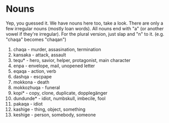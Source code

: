# Nouns
Yep, you guessed it. We have nouns here too, take a look. There are only a few irregular nouns (mostly loan words). All nouns end with "a" (or another vowel if they're irregular). For the plural version, just slap and "n" to it. (e.g. "chaqa" becomes "chaqan")

1. chaqa - murder, assasination, termination
2. kansaka - attack, assault
3. tequ* - hero, savior, helper, protagonist, main character
4. enpa - envelope, mail, unopened letter
5. eqaqa - action, verb
6. dashqa - escpape
7. mokkona - death
8. mokkozhuqa - funeral
9. kopi* - copy, clone, duplicate, dopplegänger
10. dundunde* - idiot, numbskull, imbecile, fool
11. pakaqa - idiot
12. kashige - thing, object, something
13. keshige - person, somebody, someone
